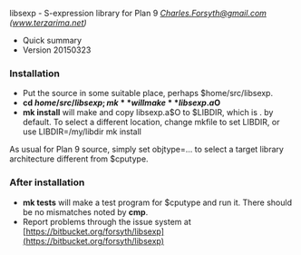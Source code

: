 libsexp - S-expression library for Plan 9
*Charles.Forsyth@gmail.com (www.terzarima.net)*

* Quick summary
* Version 20150323

### Installation ###

* Put the source in some suitable place, perhaps $home/src/libsexp.
* **cd $home/src/libsexp; mk** 
  will make **libsexp.a$O**
* **mk install**
  will make and copy libsexp.a$O to $LIBDIR, which is . by default.
  To select a different location, change mkfile to set LIBDIR, or use LIBDIR=/my/libdir mk install

As usual for Plan 9 source, simply set objtype=... to select a target library architecture different from $cputype.

### After installation ###

* **mk tests**
  will make a test program for $cputype and run it. There should be no mismatches noted by **cmp**.
* Report problems through the issue system at [https://bitbucket.org/forsyth/libsexp](https://bitbucket.org/forsyth/libsexp)
